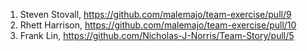 1. Steven Stovall, https://github.com/malemajo/team-exercise/pull/9
1. Rhett Harrison, https://github.com/malemajo/team-exercise/pull/10
1. Frank Lin, https://github.com/Nicholas-J-Norris/Team-Story/pull/5
